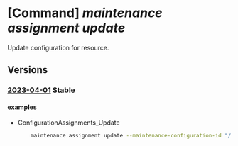 # [Command] _maintenance assignment update_

Update configuration for resource.

## Versions

### [2023-04-01](/Resources/mgmt-plane/L3N1YnNjcmlwdGlvbnMve30vcmVzb3VyY2Vncm91cHMve30vcHJvdmlkZXJzL3t9L3t9L3t9L3Byb3ZpZGVycy9taWNyb3NvZnQubWFpbnRlbmFuY2UvY29uZmlndXJhdGlvbmFzc2lnbm1lbnRzL3t9/2023-04-01.xml) **Stable**

<!-- mgmt-plane /subscriptions/{}/resourcegroups/{}/providers/{}/{}/{}/providers/microsoft.maintenance/configurationassignments/{} 2023-04-01 -->

#### examples

- ConfigurationAssignments_Update
    ```bash
        maintenance assignment update --maintenance-configuration-id "/subscriptions/5b4b650e-28b9-4790-b3ab-ddbd88d727c4/resourcegroups/examplerg/providers/Microsoft.Maintenance/maintenanceConfigurations/configuration1" --name "workervmConfiguration" --provider-name "Microsoft.Compute" --resource-group "examplerg" --resource-name "smdtest1" --resource-type "virtualMachineScaleSets"
    ```

